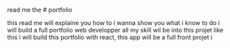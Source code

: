 read me the # portfolio

this read me will explaine you how to 
i wanna show you what i know to do 
i will build a full portfolio web developper
all my skill wil be into this projet like this 
i will build this portfolio with react, this app will be a full front projet
i
